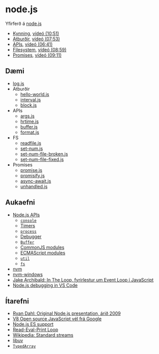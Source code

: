 # node.js

Yfirferð á [node.js](https://nodejs.org/)

* [Kynning](1.nodejs.md), [vídeó (10:51)](https://youtu.be/kyEApq_f0QU)
* [Atburðir](2.events.md), [vídeó (07:53)](https://youtu.be/2WfOYzjl7es)
* [APIs](3.apis.md), [vídeó (06:41)](https://youtu.be/ePPZ73RI4l8)
* [Filesystem](4.fs.md), [vídeó (08:59)](https://youtu.be/MNyMhSircW4)
* [Promises](5.promises.md), [vídeó (09:11)](https://youtu.be/nK3FoyxdzfA)

## Dæmi

* [log.js](daemi/04.log.js)
* Atburðir
  * [hello-world.js](daemi/01.hello-world.js)
  * [interval.js](daemi/02.interval.js)
  * [block.js](daemi/03.block.js)
* APIs
  * [args.js](daemi/05.args.js)
  * [hrtime.js](daemi/06.hrtime.js)
  * [buffer.js](daemi/07.buffer.js)
  * [format.js](daemi/08.format.js)
* FS
  * [readfile.js](daemi/09.readfile.js)
  * [set-num.js](daemi/10.set-num.js)
  * [set-num-file-broken.js](daemi/11.set-num-file-broken.js)
  * [set-num-file-fixed.js](daemi/12.set-num-file-fixed.js)
* Promises
  * [promise.js](daemi/13.promise.js)
  * [promisify.js](daemi/14.promisify.js)
  * [async-await.js](daemi/15.async-await.js)
  * [unhandled.js](daemi/16.unhandled.js)

## Aukaefni

* [Node.js APIs](https://nodejs.org/api/)
  * [`console`](https://nodejs.org/api/console.html)
  * [Timers](https://nodejs.org/api/timers.html)
  * [`process`](https://nodejs.org/api/process.html)
  * [Debugger](https://nodejs.org/api/debugger.html)
  * [`Buffer`](https://nodejs.org/api/buffer.html)
  * [CommonJS modules](https://nodejs.org/api/modules.html)
  * [ECMAScript modules](https://nodejs.org/api/esm.html)
  * [`util`](https://nodejs.org/api/util.html)
  * [`fs`](https://nodejs.org/api/fs.html)
* [nvm](https://github.com/creationix/nvm)
* [nvm-windows](https://github.com/coreybutler/nvm-windows)
* [Jake Archibald: In The Loop, fyrirlestur um Event Loop í JavaScript](https://www.youtube.com/watch?v=cCOL7MC4Pl0)
* [Node.js debugging in VS Code](https://code.visualstudio.com/docs/nodejs/nodejs-debugging)

## Ítarefni

* [Ryan Dahl: Original Node.js presentation, árið 2009](http://www.youtube.com/watch?v=ztspvPYybIY)
* [V8 Open source JavaScript vél frá Google](https://v8.dev/)
* [Node.js ES support](http://node.green/)
* [Read-Eval-Print Loop](https://en.wikipedia.org/wiki/Read%E2%80%93eval%E2%80%93print_loop)
* [Wikipedia: Standard streams](https://en.wikipedia.org/wiki/Standard_streams)
* [libuv](https://en.wikipedia.org/wiki/Libuv)
* [`TypedArray`](https://developer.mozilla.org/en-US/docs/Web/JavaScript/Reference/Global_Objects/TypedArray)
